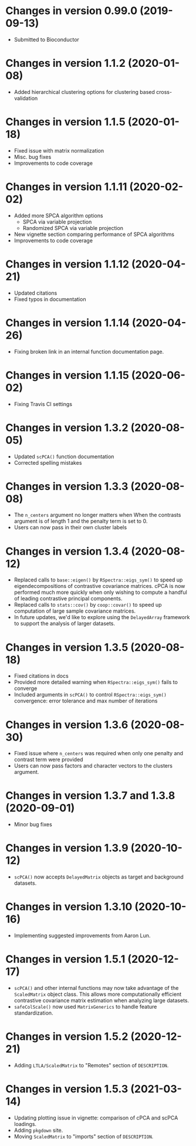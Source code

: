 # Changes in version 0.99.0 (2019-09-13)

+ Submitted to Bioconductor

# Changes in version 1.1.2 (2020-01-08)

+ Added hierarchical clustering options for clustering based cross-validation

# Changes in version 1.1.5 (2020-01-18)

+ Fixed issue with matrix normalization
+ Misc. bug fixes
+ Improvements to code coverage

# Changes in version 1.1.11 (2020-02-02)

+ Added more SPCA algorithm options
  - SPCA via variable projection
  - Randomized SPCA via variable projection
+ New vignette section comparing performance of SPCA algorithms
+ Improvements to code coverage

# Changes in version 1.1.12 (2020-04-21)

+ Updated citations
+ Fixed typos in documentation

# Changes in version 1.1.14 (2020-04-26)

+ Fixing broken link in an internal function documentation page.

# Changes in version 1.1.15 (2020-06-02)

+ Fixing Travis CI settings

# Changes in version 1.3.2 (2020-08-05)

+ Updated `scPCA()` function documentation
+ Corrected spelling mistakes

# Changes in version 1.3.3 (2020-08-08)

+ The `n_centers` argument no longer matters when When the contrasts argument is of length 1 and the penalty term is set to 0.
+ Users can now pass in their own cluster labels

# Changes in version 1.3.4 (2020-08-12)

+ Replaced calls to `base::eigen()` by `RSpectra::eigs_sym()` to speed up eigendecompositions of contrastive covariance matrices. cPCA is now performed much more quickly when only wishing to compute a handful of leading contrastive principal components.
+ Replaced calls to `stats::cov()` by `coop::covar()` to speed up computation of large sample covariance matrices.
+ In future updates, we'd like to explore using the `DelayedArray` framework to support the analysis of larger datasets.

# Changes in version 1.3.5 (2020-08-18)

+ Fixed citations in docs
+ Provided more detailed warning when `RSpectra::eigs_sym()` fails to converge
+ Included arguments in `scPCA()` to control `RSpectra::eigs_sym()` convergence: error tolerance and max number of iterations

# Changes in version 1.3.6 (2020-08-30)

+ Fixed issue where `n_centers` was required when only one penalty and contrast term were provided
+ Users can now pass factors and character vectors to the clusters argument.

# Changes in version 1.3.7 and 1.3.8 (2020-09-01)

+ Minor bug fixes

# Changes in version 1.3.9 (2020-10-12)

+ `scPCA()` now accepts `DelayedMatrix` objects as target and background datasets.

# Changes in version 1.3.10 (2020-10-16)

+ Implementing suggested improvements from Aaron Lun.

# Changes in version 1.5.1 (2020-12-17)

+ `scPCA()` and other internal functions may now take advantage of the
  `ScaledMatrix` object class. This allows more computationally efficient
  contrastive covariance matrix estimation when analyzing large datasets.
+ `safeColScale()` now used `MatrixGenerics` to handle feature standardization.

# Changes in version 1.5.2 (2020-12-21)

+ Adding `LTLA/ScaledMatrix` to "Remotes" section of `DESCRIPTION`.

# Changes in version 1.5.3 (2021-03-14)

+ Updating plotting issue in vignette: comparison of cPCA and scPCA loadings.
+ Adding `pkgdown` site.
+ Moving `ScaledMatrix` to "imports" section of `DESCRIPTION`.
